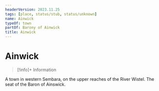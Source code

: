 ```yaml
---
headerVersion: 2023.11.25
tags: [place, status/stub, status/unknown]
name: Ainwick
typeOf: town
partOf: Barony of Ainwick
title: Ainwick
---
```

# Ainwick
>[!info]+ Information
> 
>> 

A town in western Sembara, on the upper reaches of the River Wistel. The seat of the Baron of Ainswick. 